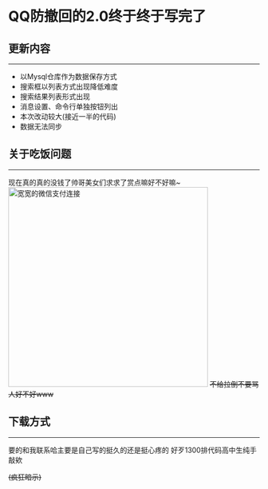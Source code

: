 # QQ防撤回的2.0终于终于写完了

## 更新内容

---

+ 以Mysql仓库作为数据保存方式
+ 搜索框以列表方式出现降低难度
+ 搜索结果列表形式出现
+ 消息设置、命令行单独按钮列出
+ 本次改动较大(接近一半的代码)
+ 数据无法同步

## 关于吃饭问题

---

现在真的真的没钱了帅哥美女们求求了赏点嘛好不好嘛~
<img src="https://kuankuan2007.gitee.io/WeiXinPay.png" width="400" alt="宽宽的微信支付连接">
~~不给拉倒不要骂人好不好www~~

## 下载方式

---

要的和我联系哈主要是自己写的挺久的还是挺心疼的
好歹1300排代码高中生纯手敲欸

~~(疯狂暗示)~~
